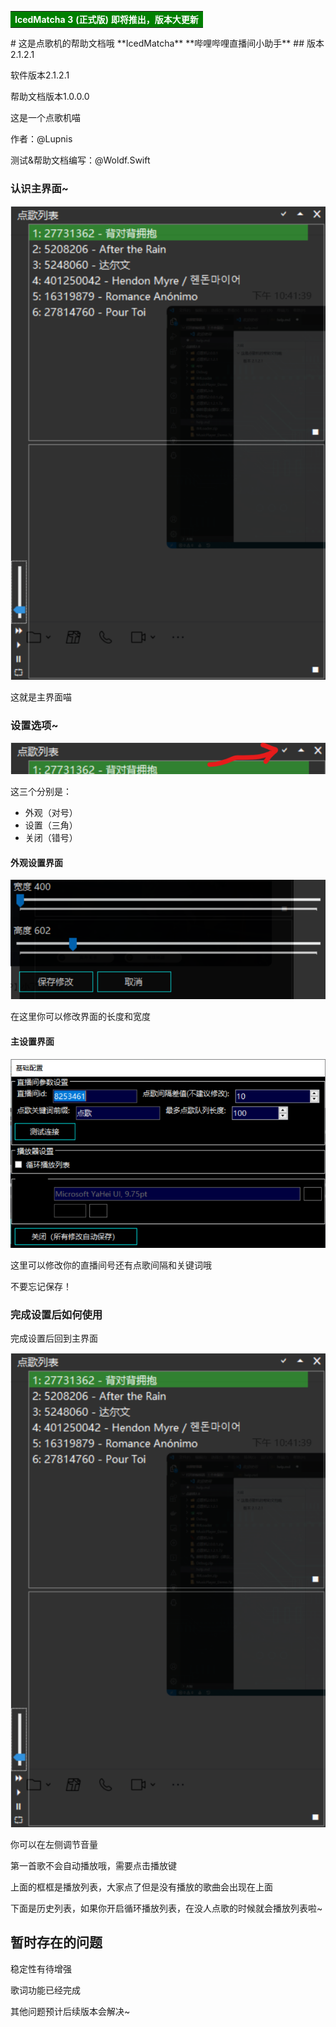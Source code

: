<table><tr><td bgcolor=green><font color=white ><strong>IcedMatcha 3 (正式版) 即将推出，版本大更新</strong></font></td></tr></table>
# 这是点歌机的帮助文档哦
**IcedMatcha**
**哔哩哔哩直播间小助手**
## 版本 2.1.2.1

软件版本2.1.2.1

帮助文档版本1.0.0.0

这是一个点歌机喵

作者：@Lupnis

测试&帮助文档编写：@Woldf.Swift

### 认识主界面~

![avatar](./1.png)

这就是主界面喵

### 设置选项~

![avatar](./2.png)

这三个分别是：

- 外观（对号）
- 设置（三角）
- 关闭（错号）

#### 外观设置界面

![avatar](./3.png)

在这里你可以修改界面的长度和宽度

#### 主设置界面

![avatar](./4.png)

这里可以修改你的直播间号还有点歌间隔和关键词哦

不要忘记保存！

### 完成设置后如何使用

完成设置后回到主界面

![avatar](./1.png)

你可以在左侧调节音量

第一首歌不会自动播放哦，需要点击播放键

上面的框框是播放列表，大家点了但是没有播放的歌曲会出现在上面

下面是历史列表，如果你开启循环播放列表，在没人点歌的时候就会播放列表啦~

## 暂时存在的问题

稳定性有待增强

歌词功能已经完成

其他问题预计后续版本会解决~
